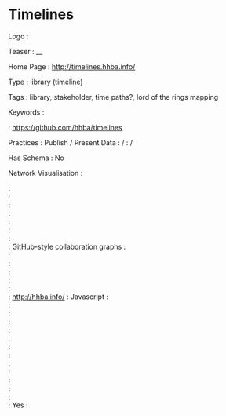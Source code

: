 # Timelines

Logo
:   ![]()

Teaser
:   __

Home Page
:   http://timelines.hhba.info/

Type
:   library (timeline)

Tags
:   library, stakeholder, time paths?, lord of the rings mapping

Keywords
:   

:   https://github.com/hhba/timelines

Practices
:   Publish / Present Data
:    / 
:    / 

Has Schema
:   No

Network Visualisation
:   


:   
:   
:   
:   
:   
:   
:   
:   GitHub-style collaboration graphs
:   
:   
:   
:   
:   
:   
:   http://hhba.info/
:   Javascript
:   
:   
:   
:   
:   
:   
:   
:   
:   
:   
:   
:   
:   
:   Yes
:   
